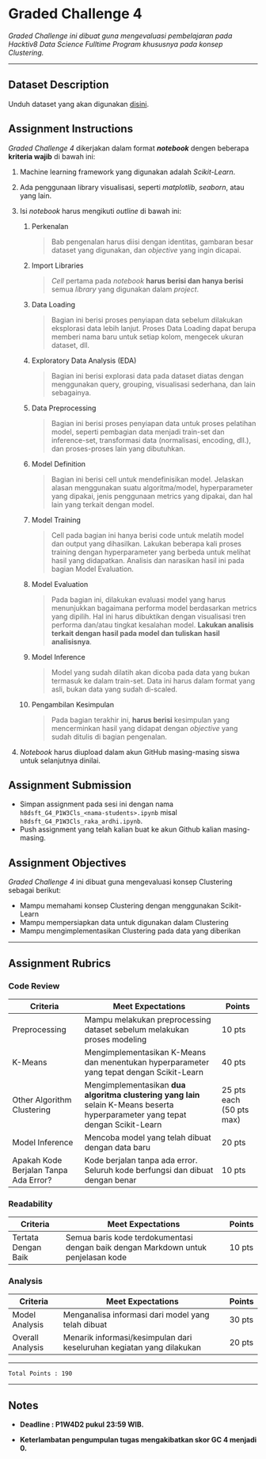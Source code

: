 # Graded Challenge 4

_Graded Challenge ini dibuat guna mengevaluasi pembelajaran pada Hacktiv8 Data Science Fulltime Program khususnya pada konsep Clustering._

---

## Dataset Description

Unduh dataset yang akan digunakan [disini](https://www.kaggle.com/arjunbhasin2013/ccdata).

## Assignment Instructions

*Graded Challenge 4* dikerjakan dalam format ***notebook*** dengen beberapa **kriteria wajib** di bawah ini:

1. Machine learning framework yang digunakan adalah *Scikit-Learn*.

2. Ada penggunaan library visualisasi, seperti *matplotlib*, *seaborn*, atau yang lain.

3. Isi *notebook* harus mengikuti *outline* di bawah ini:
   1. Perkenalan
      > Bab pengenalan harus diisi dengan identitas, gambaran besar dataset yang digunakan, dan *objective* yang ingin dicapai.
   
   2. Import Libraries
      > *Cell* pertama pada *notebook* **harus berisi dan hanya berisi** semua *library* yang digunakan dalam *project*.
   
   3. Data Loading
      > Bagian ini berisi proses penyiapan data sebelum dilakukan eksplorasi data lebih lanjut. Proses Data Loading dapat berupa memberi nama baru untuk setiap kolom, mengecek ukuran dataset, dll.
   
   4. Exploratory Data Analysis (EDA)
      > Bagian ini berisi explorasi data pada dataset diatas dengan menggunakan query, grouping, visualisasi sederhana, dan lain sebagainya.
   
   5. Data Preprocessing
      > Bagian ini berisi proses penyiapan data untuk proses pelatihan model, seperti pembagian data menjadi train-set dan inference-set, transformasi data (normalisasi, encoding, dll.), dan proses-proses lain yang dibutuhkan.
   
   6. Model Definition
      > Bagian ini berisi cell untuk mendefinisikan model. Jelaskan alasan menggunakan suatu algoritma/model, hyperparameter yang dipakai, jenis penggunaan metrics yang dipakai, dan hal lain yang terkait dengan model.

   7. Model Training
      > Cell pada bagian ini hanya berisi code untuk melatih model dan output yang dihasilkan. Lakukan beberapa kali proses training dengan hyperparameter yang berbeda untuk melihat hasil yang didapatkan. Analisis dan narasikan hasil ini pada bagian Model Evaluation.
   
   8. Model Evaluation
      > Pada bagian ini, dilakukan evaluasi model yang harus menunjukkan bagaimana performa model berdasarkan metrics yang dipilih. Hal ini harus dibuktikan dengan visualisasi tren performa dan/atau tingkat kesalahan model. **Lakukan analisis terkait dengan hasil pada model dan tuliskan hasil analisisnya**.

   9. Model Inference
      > Model yang sudah dilatih akan dicoba pada data yang bukan termasuk ke dalam train-set. Data ini harus dalam format yang asli, bukan data yang sudah di-scaled.
   
   10. Pengambilan Kesimpulan
       > Pada bagian terakhir ini, **harus berisi** kesimpulan yang mencerminkan hasil yang didapat dengan *objective* yang sudah ditulis di bagian pengenalan.

5. *Notebook* harus diupload dalam akun GitHub masing-masing siswa untuk selanjutnya dinilai.

## Assignment Submission

- Simpan assignment pada sesi ini dengan nama `h8dsft_G4_P1W3Cls_<nama-students>.ipynb` misal `h8dsft_G4_P1W3Cls_raka_ardhi.ipynb`.
- Push assignment yang telah kalian buat ke akun Github kalian masing-masing.

## Assignment Objectives

*Graded Challenge 4* ini dibuat guna mengevaluasi konsep Clustering sebagai berikut:

- Mampu memahami konsep Clustering dengan menggunakan Scikit-Learn
- Mampu mempersiapkan data untuk digunakan dalam Clustering
- Mampu mengimplementasikan Clustering pada data yang diberikan

---

## Assignment Rubrics

### Code Review

| Criteria | Meet Expectations | Points |
| --- | --- | --- |
| Preprocessing | Mampu melakukan preprocessing dataset sebelum melakukan proses modeling | 10 pts |
| K-Means | Mengimplementasikan K-Means dan menentukan hyperparameter yang tepat dengan Scikit-Learn | 40 pts |
| Other Algorithm Clustering | Mengimplementasikan **dua algoritma clustering yang lain** selain K-Means beserta hyperparameter yang tepat dengan Scikit-Learn | 25 pts each (50 pts max) |
| Model Inference | Mencoba model yang telah dibuat dengan data baru | 20 pts |
| Apakah Kode Berjalan Tanpa Ada Error? | Kode berjalan tanpa ada error. Seluruh kode berfungsi dan dibuat dengan benar| 10 pts |

### Readability

| Criteria | Meet Expectations | Points |
| --- | --- | --- |
| Tertata Dengan Baik | Semua baris kode terdokumentasi dengan baik dengan Markdown untuk penjelasan kode | 10 pts |

### Analysis

| Criteria | Meet Expectations | Points|
| --- |--- |--- |
| Model Analysis | Menganalisa informasi dari model yang telah dibuat | 30 pts |
| Overall Analysis | Menarik informasi/kesimpulan dari keseluruhan kegiatan yang dilakukan | 20 pts |

---

```
Total Points : 190
```

---

## Notes

* **Deadline : P1W4D2 pukul 23:59 WIB.**

* **Keterlambatan pengumpulan tugas mengakibatkan skor GC 4 menjadi 0.**
